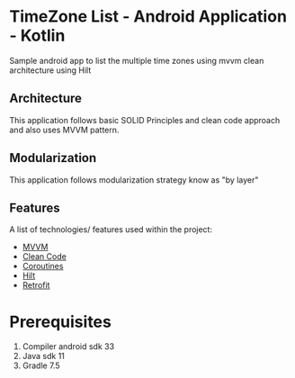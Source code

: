 # TimeZone List - Android Application - Kotlin
Sample android app to list the multiple time zones using mvvm clean architecture using Hilt
## Architecture
This application follows basic SOLID Principles and clean code approach and also uses MVVM pattern.
## Modularization
This application follows modularization strategy know as "by layer"
## Features
A list of technologies/ features used within the project:
* [MVVM]()
* [Clean Code]()
* [Coroutines]()
* [Hilt]()
* [Retrofit]()

# Prerequisites
1. Compiler android sdk 33
2. Java sdk 11
3. Gradle 7.5



